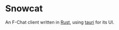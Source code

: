 # Snowcat

An F-Chat client written in [Rust], using [tauri] for its UI.

[Rust]: https://www.rust-lang.org
[tauri]: https://tauri.studio
